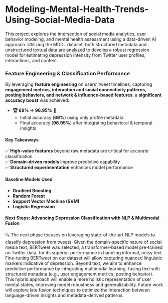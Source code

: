 # Modeling-Mental-Health-Trends-Using-Social-Media-Data
This project explores the intersection of social media analytics, user behavior modeling, and mental health assessment using a data-driven AI approach. Utilizing the MDDL dataset, both structured metadata and unstructured textual data are analyzed to develop a robust regression model for estimating depression intensity from Twitter user profiles, interactions, and content.


### **Feature Engineering & Classification Performance**  

By leveraging **feature engineering** on users’ tweet timelines; capturing **engagement metrics, interaction and social connectivity patterns, posting behaviors, and network & influence-based features**, a **significant accuracy boost** was achieved:  
- **🏆 69% → 96.95%** 🚀  
  - Initial accuracy (**69%**) using only profile metadata  
  - Final accuracy (**96.95%**) after integrating behavioral & temporal insights  

#### **Key Takeaways**  
✅ **High-value features** beyond raw metadata are critical for accurate classification  
✅ **Domain-driven models** improve predictive capability  
✅ **Structured experimentation** enhances model performance  

#### **Baseline Models Used**  
- **Gradient Boosting**  
- **Random Forest**  
- **Support Vector Machine (SVM)**  
- **Logistic Regression**  

#### **Next Steps: Advancing Depression Classification with NLP & Multimodal Fusion**  
🔍 The next phase focuses on leveraging state-of-the-art NLP models to classify depression from tweets. Given the domain-specific nature of social media text, BERTweet was selected, a transformer-based model pre-trained on Twitter data, for its superior performance in handling informal, noisy text. Fine-tuning BERTweet on our dataset will allow capturing nuanced linguistic markers indicative of depression.
Beyond text, we aim to enhance predictive performance by integrating multimodal learning, fusing text with structured metadata (e.g., user engagement metrics, posting behavior). This hybrid approach will enable a more holistic representation of user mental states, improving model robustness and generalizability. Future work will explore late fusion techniques to optimize the interaction between language-driven insights and metadata-derived patterns.
